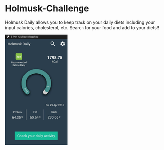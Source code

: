 # Holmusk-Challenge

Holmusk Daily allows you to keep track on your daily diets including your input calories, cholesterol, etc. Search for your food and add to your diets!!

<img src="https://github.com/Thearith/Holmusk-Challenge/blob/master/Holmusk%20Daily.jpg" width="200">

